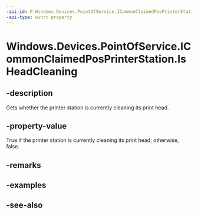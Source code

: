 ```yaml
---
-api-id: P:Windows.Devices.PointOfService.ICommonClaimedPosPrinterStation.IsHeadCleaning
-api-type: winrt property
---
```


<!-- Property syntax
public bool IsHeadCleaning { get; }
-->

# Windows.Devices.PointOfService.ICommonClaimedPosPrinterStation.IsHeadCleaning

## -description
Gets whether the printer station is currently cleaning its print head.

## -property-value
True if the printer station is currently cleaning its print head; otherwise, false.

## -remarks

## -examples

## -see-also

